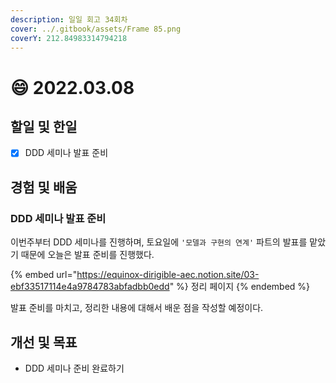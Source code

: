 ```yaml
---
description: 일일 회고 34회차
cover: ../.gitbook/assets/Frame 85.png
coverY: 212.84983314794218
---
```


# 😄 2022.03.08

## 할일 및 한일

* [x] DDD 세미나 발표 준비

## 경험 및 배움

### DDD 세미나 발표 준비

이번주부터 DDD 세미나를 진행하며, 토요일에 `'모델과 구현의 연계'` 파트의 발표를 맡았기 때문에 오늘은 발표 준비를 진행했다.

{% embed url="https://equinox-dirigible-aec.notion.site/03-ebf33517114e4a9784783abfadbb0edd" %}
정리 페이지
{% endembed %}

발표 준비를 마치고, 정리한 내용에 대해서 배운 점을 작성할 예정이다.



## 개선 및 목표

* DDD 세미나 준비 완료하기
